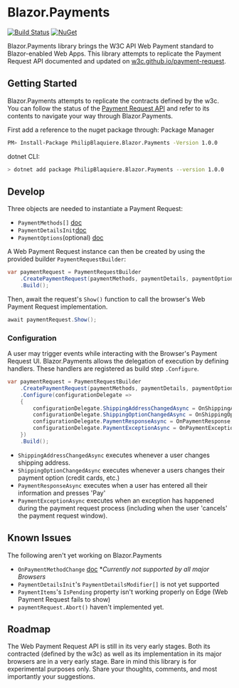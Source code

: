 # Blazor.Payments

[![Build Status](https://travis-ci.org/philipblaquiere/Blazor.Payments.svg?branch=master)](https://travis-ci.org/philipblaquiere/Blazor.Payments) [![NuGet](https://img.shields.io/nuget/vpre/PhilipBlaquiere.Blazor.Payments.svg)](https://www.nuget.org/packages/PhilipBlaquiere.Blazor.Payments/)

Blazor.Payments library brings the W3C API Web Payment standard to Blazor-enabled Web Apps. This library attempts to replicate the Payment Request API documented and updated on [w3c.github.io/payment-request](https://w3c.github.io/payment-request/.).

## Getting Started
Blazor.Payments attempts to replicate the contracts defined by the w3c. You can follow the status of the [Payment Request API](https://w3c.github.io/payment-request/.) and refer to its contents to navigate your way through Blazor.Payments.

First add a reference to the nuget package through:
Package Manager
```sh
PM> Install-Package PhilipBlaquiere.Blazor.Payments -Version 1.0.0
```
dotnet CLI:
```sh
> dotnet add package PhilipBlaquiere.Blazor.Payments --version 1.0.0
```
## Develop

Three objects are needed to instantiate a Payment Request:

* `PaymentMethods[]` [doc](https://w3c.github.io/payment-request/#the-methoddata-argument)
* `PaymentDetailsInit`[doc](https://w3c.github.io/payment-request/#the-details-argument)
* `PaymentOptions`(optional) [doc](https://w3c.github.io/payment-request/#paymentoptions-dictionary)  

A Web Payment Request instance can then be created by using the provided builder `PaymentRequestBuilder`:

```csharp
var paymentRequest = PaymentRequestBuilder
    .CreatePaymentRequest(paymentMethods, paymentDetails, paymentOptions)
    .Build();
```
Then, await the request's `Show()` function to call the browser's Web Payment Request implementation.

```csharp
await paymentRequest.Show();
```

### Configuration
A user may trigger events while interacting with the Browser's Payment Request UI. Blazor.Payments allows the delegation of execution by defining handlers. These handlers are registered as build step `.Configure`.

```csharp
var paymentRequest = PaymentRequestBuilder
    .CreatePaymentRequest(paymentMethods, paymentDetails, paymentOptions)
    .Configure(configurationDelegate => 
    {
        configurationDelegate.ShippingAddressChangedAsync = OnShippingAddressChanged;
        configurationDelegate.ShippingOptionChangedAsync = OnShippingOptionChanged;
        configurationDelegate.PaymentResponseAsync = OnPaymentResponse;
        configurationDelegate.PaymentExceptionAsync = OnPaymentException;
    })
    .Build();
```


* `ShippingAddressChangedAsync` executes whenever a user changes shipping address.
* `ShippingOptionChangedAsync` executes whenever a users changes their payment option (credit cards, etc.)
* `PaymentResponseAsync` executes when a user has entered all their information and presses 'Pay'
* `PaymentExceptionAsync` executes when an exception has happened during the payment request process (including when the user 'cancels' the payment request window).

## Known Issues

The following aren't yet working on Blazor.Payments

* `OnPaymentMethodChange` [doc](https://w3c.github.io/payment-request/#onpaymentmethodchange-attribute) **Currently not supported by all major Browsers*
* `PaymentDetailsInit`'s `PaymentDetailsModifier[]` is not yet supported
* `PaymentItems`'s `IsPending` property isn't working properly on Edge (Web Payment Request fails to show)
* `paymentRequest.Abort()` haven't implemented yet.

## Roadmap

The Web Payment Request API is still in its very early stages. Both its contracted (defined by the w3c) as well as its implementation in its major browsers are in a very early stage. Bare in mind this library is for experimental purposes only. Share your thoughts, comments, and most importantly your suggestions. 
